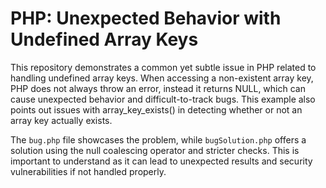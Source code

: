 # PHP: Unexpected Behavior with Undefined Array Keys

This repository demonstrates a common yet subtle issue in PHP related to handling undefined array keys.  When accessing a non-existent array key, PHP does not always throw an error, instead it returns NULL, which can cause unexpected behavior and difficult-to-track bugs. This example also points out issues with array_key_exists() in detecting whether or not an array key actually exists. 

The `bug.php` file showcases the problem, while `bugSolution.php` offers a solution using the null coalescing operator and stricter checks.  This is important to understand as it can lead to unexpected results and security vulnerabilities if not handled properly.